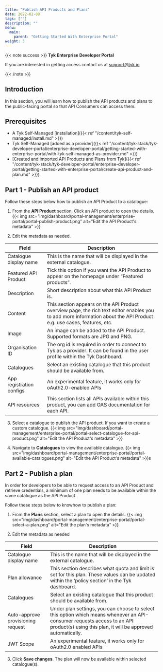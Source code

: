 ```yaml
---
title: "Publish API Products and Plans"
date: 2022-02-08
tags: [""]
description: ""
menu:
  main:
    parent: "Getting Started With Enterprise Portal"
weight: 3
---
```


{{< note success >}}
**Tyk Enterprise Developer Portal**

If you are interested in getting access contact us at [support@tyk.io](<mailto:support@tyk.io?subject=Tyk Enterprise Portal Beta>)

{{< /note >}}

## Introduction

In this section, you will learn how to publish the API products and plans to the public-facing portal so that API Consumers can access them.

## Prerequisites

- A Tyk Self-Managed [installation]({{< ref "/content/tyk-self-managed/install.md" >}})
- Tyk Self-Managed [added as a provider]({{< ref "/content/tyk-stack/tyk-developer-portal/enterprise-developer-portal/getting-started-with-enterprise-portal/with-tyk-self-managed-as-provider.md" >}})
- [Created and imported API Products and Plans from Tyk]({{< ref "/content/tyk-stack/tyk-developer-portal/enterprise-developer-portal/getting-started-with-enterprise-portal/create-api-product-and-plan.md" >}})

## Part 1 - Publish an API product

Follow these steps below how to publish an API Product to a catalogue:

1. From the **API Product** section, Click an API product to open the details.
{{< img src="img/dashboard/portal-management/enterprise-portal/portal-publish-product.png" alt="Edit the API Product's metadata" >}}

2. Edit the metadata as needed.

| Field                    | Description                                                                                                                                                                                                                                                                                                                                                                                                                                                                                                                                                 |
|--------------------------|-------------------------------------------------------------------------------------------------------------------------------------------------------------------------------------------------------------------------------------------------------------------------------------------------------------------------------------------------------------------------------------------------------------------------------------------------------------------------------------------------------------------------------------------------------------|
| Catalogue display name   | This is the name that will be displayed in the external catalogue.                                                                                                                                                                                                                                                                                                                                                                                                                                                                                                              |
| Featured API Product | Tick this option if you want the API Product to appear on the homepage under “Featured products”.                                                                                                                                                                                                                                                                                                                                                                                                                                                         |
| Description                      | Short description about what this API Product is.                                                                                                                                                                                                                                                                                                                                                                                                                                                 |
| Content              | This section appears on the API Product overview page, the rich text editor enables you to add more information about the API Product e.g. use cases, features, etc.                                                                                                                                                                                                                                                                                                                                                                                                                                          |
| Image                   | An image can be added to the API Product. Supported formats are JPG and PNG.                              |
| Organisation ID          | The org id is required in order to connect to Tyk as a provider. It can be found in the user profile within the Tyk Dashboard.                                                                                                                                                                                                                                                                                                                                                                                                                          |
| Catalogues           | Select an existing catalogue that this product  should be available from. |
| App registration configs           | An experimental feature, it works only for oAuth2.0-enabled APIs |
| API resources           | This section lists all APIs available within this product, you can add OAS documentation for each API. |

3. Select a catalogue to publish the API product. If you want to create a custom catalogue.
{{< img src="img/dashboard/portal-management/enterprise-portal/portal-select-catalogue-for-api-product.png" alt="Edit the API Product's metadata" >}}

4. Navigate to **Catalogues** to view the available catalogue.
{{< img src="img/dashboard/portal-management/enterprise-portal/portal-available-catalogues.png" alt="Edit the API Product's metadata" >}}s

## Part 2 - Publish a plan

In order for developers to be able to request access to an API Product and retrieve credentials, a minimum of one plan needs to be available within the same catalogue as the API Product.

Follow these steps below to knowhow to publish a plan:

1. From the **Plans** section, select a plan to open the details.
{{< img src="img/dashboard/portal-management/enterprise-portal/portal-select-a-plan.png" alt="Edit the plan's metadata" >}}


2. Edit the metadata as needed

| Field                    | Description                                                                                                                                                                                                                                                                                                                                                                                                                                                                                                                                                 |
|--------------------------|-------------------------------------------------------------------------------------------------------------------------------------------------------------------------------------------------------------------------------------------------------------------------------------------------------------------------------------------------------------------------------------------------------------------------------------------------------------------------------------------------------------------------------------------------------------|
| Catalogue display name   | This is the name that will be displayed in the external catalogue.                                                                                                                                                                                                                                                                                                                                                                                                                                                                                                              |
| Plan allowance | This section describes what quota and limit is set for this plan. These values can be updated within the ‘policy section’ in the Tyk dashboard.                                                                                                                                                                                                                                                                                      |
| Catalogues                      | Select an existing catalogue that this product  should be available from.                                                                                                                                                                                                                                                                                                                                                                                                                                                 |
| Auto-approve provisioning request              | Under plan settings, you can choose to select this option which means whenever an API-consumer requests access to an API product(s) using this plan, it will be approved automatically.                                                                                                                                                                                                                                                                                                                                                                                                                                          |
| JWT Scope                   | An experimental feature, it works only for oAuth2.0 enabled APIs                              |

3. Click **Save changes**. The plan will now be available within selected catalogue(s).